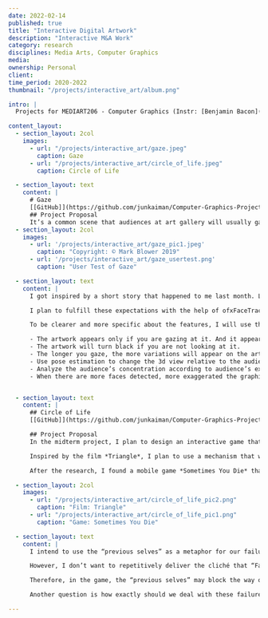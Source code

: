 ```yaml
---
date: 2022-02-14
published: true
title: "Interactive Digital Artwork"
description: "Interactive M&A Work"
category: research
disciplines: Media Arts, Computer Graphics
media: 
ownership: Personal
client:
time_period: 2020-2022
thumbnail: "/projects/interactive_art/album.png"

intro: |
  Projects for MEDIART206 - Computer Graphics (Instr: [Benjamin Bacon](https://www.benjaminbacon.studio/)). Interactive Digital Artwork.

content_layout:
  - section_layout: 2col
    images:
      - url: "/projects/interactive_art/gaze.jpeg"
        caption: Gaze
      - url: "/projects/interactive_art/circle_of_life.jpeg"
        caption: Circle of Life

  - section_layout: text
    content: | 
      # Gaze
      [[GitHub]](https://github.com/junkaiman/Computer-Graphics-Projects/tree/main/Final%20Project) [[Demo]](https://youtu.be/MzhG0GVUouE)
      ## Project Proposal
      It’s a common scene that audiences at art gallery will usually gaze at artwork for a long time to observe the details and feel the in-depth meanings behind the works. This “gazing” and long-time observation is necessary if we want to truly understand an artwork and feel the same as the authors. So I intend to design a device that detects and analyzes whether there is an audience looking at the screen, how many audiences are looking at the screen, and whether audiences are focusing on the screen. If there’s no one looking at the screen, the graphic will be black. If an audience stops his/her foot and starts looking at the screen, the content will gradually show up. The algorithm will analyze the expression on the audience’s face and determine whether he/she is “gazing” and ruminating. If the audience is paying attention to this artwork, the graphic on the screen will become clearer and more variations will appear. Besides, the algorithm will analyze how many faces are appeared in front of the screen. The more audiences appear at the same time, the more exaggerated the graphic and more variations there will be.
  - section_layout: 2col
    images: 
      - url: '/projects/interactive_art/gaze_pic1.jpeg'
        caption: "Copyright: © Mark Blower 2019"
      - url: '/projects/interactive_art/gaze_usertest.png'
        caption: "User Test of Gaze"

  - section_layout: text
    content: |
      I got inspired by a short story that happened to me last month. Last month during the 2020 Fall DKU Innovation Summit, by chance I had lunch with the artist Qian Zhou who is the donor of the painting “The glow of life” in DKU. This painting is now hanging on the wall right-hand side when entering the front door of the Academic Building in DKU. After lunch, she led me to the painting and asked me what I could see from it. The painting is quite abstract with different kinds of colorful splashes and it was hard for me to describe at first glance. However, after a short period of time of observation, I found quite a lot of “hidden” elements behind the artwork such as mountain shapes, trees, human shapes, and even some abstract Chinese characters. But I’ve never noticed these details before because I haven’t observed and gazed at this artwork for long even though I know it’s been hanging on the wall in AB for years. And this experience triggered me to think that there will be more details like this in every artwork but we just don’t pay enough attention to them. As long as we spend some time “gazing” and ruminating on something, we will discover new aspects behind what we think they used to be. There will always be many “details” undiscovered and they deserve our attention and our “gazing”.

      I plan to fulfill these expectations with the help of ofxFaceTracker. This addon provides many powerful features such as face detection, face landmark detection, and pose estimation. It is dependent on OpenCV and OSC protocol. The parameters, for example, face orientation, mouth width & height, eye height & openness, jaw openness will be automatically calculated and transferred via OSC. What I need to program for this project is the algorithm that analyzes audiences’ attention on the screen, how many audiences are there, and the display of the actual “artwork”.

      To be clearer and more specific about the features, I will use this function list to show them in order. It can also help me organize my thoughts when programming.

      - The artwork appears only if you are gazing at it. And it appears with a gradual transition from black to normal.
      - The artwork will turn black if you are not looking at it.
      - The longer you gaze, the more variations will appear on the artwork.
      - Use pose estimation to change the 3d view relative to the audience head’s position and orientation.
      - Analyze the audience’s concentration according to audience’s expression (eye openness, still time, etc.), and give corresponding variations on the graphic.
      - When there are more faces detected, more exaggerated the graphic will be, and more variations will appear on the screen.


  - section_layout: text
    content: |
      ## Circle of Life
      [[GitHub]](https://github.com/junkaiman/Computer-Graphics-Projects/tree/main/Midterm%20Project) [[Demo]](https://youtu.be/nLg_ymbFi1s)

      ## Project Proposal
      In the midterm project, I plan to design an interactive game that triggers the player to take in-depth thinking around the philosophy of making mistakes. 

      Inspired by the film *Triangle*, I plan to use a mechanism that will be different from most 2d adventure games. After the player dies, instead of clearing everything and restart the level, in this game, the player will respawn with their previous bodies that replay their previous operations. The “current self” can see and interact with its “previous selves” just like there are multiple players playing at the same time. 

      After the research, I found a mobile game *Sometimes You Die* that conveys a similar idea. In that game, the player dies with their body left on the screen. Sometimes the player has to pass the level with the help of their dead bodies. But my idea is slightly different, I intend to present the interaction between “previous selves”, “current self”, and even “future selves”. That is to say, those “previous selves” will not be static dead bodies or like recordings on the screen, but can have interactions with “current selves” (i.e. Block the way of current selves, have collisions with current selves). 

  - section_layout: 2col
    images:
      - url: "/projects/interactive_art/circle_of_life_pic2.png"
        caption: "Film: Triangle"
      - url: "/projects/interactive_art/circle_of_life_pic1.png"
        caption: "Game: Sometimes You Die"

  - section_layout: text
    content: |
      I intend to use the “previous selves” as a metaphor for our failures because we made mistakes at a certain moment and hence died in the game. And the “current self” represents “I” at this moment. We are influenced by our previous decisions, and the previous mistakes do have a series of consequences on ourselves for now and in the future, no matter how. So the co-existence of previous and current selves manifest this “influence” across time. 

      However, I don’t want to repetitively deliver the cliché that “Failure is not the opposite of success, it’s part of success”. I want to reflect the failure in a truthful and realistic way. Yes indeed, failure can be part of success. We gain experience from our failures, and we learn lessons from the failure. These lessons build up the basis of our later success. But on the other hand, most of our previous failures will become barriers on the road to success. Some small errors will accumulate to huge deviation, and some failures directly ruin everything. Or, sometimes we dwell too much in the sadness of failure and stop moving forward. 

      Therefore, in the game, the “previous selves” may block the way of the “current self”, preventing the player from going forward. But sometimes they may perform as a stair for the current self to climb to a higher altitude. The player will need specific strategies to die “properly”, and take advantage of “previous failures” to complete the level.

      Another question is how exactly should we deal with these failures? Should we erase the influence of bad “previous self”? Or keep those failures in memories regardless of how “painful” they were? In the game, the player is designed to have a weapon that shoots bullet to the surroundings. When the bullet touches the player’s “previous self”, the “previous life” will be terminated and the body will be erased from the screen until the next spawning. However, the player has to pay the price for exerting this ability to erase a “previous failure” because the bullet they shoot to the air might at a certain time kill the “current self” and leads to death. So, there exists a situation that your “future self” will be killed by bullets that are shoot by your previous or current self, which conveys the philosophy that “We may create a new failure when dealing with our previous failures.”

---
```

